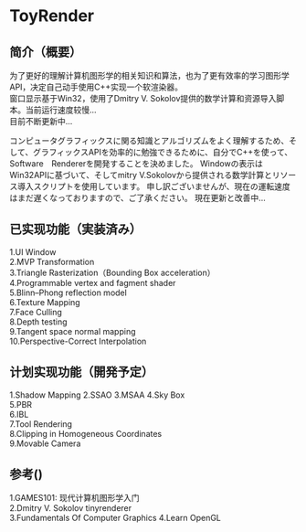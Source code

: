 # ToyRender

## 简介（概要）  
为了更好的理解计算机图形学的相关知识和算法，也为了更有效率的学习图形学API，决定自己动手使用C++实现一个软渲染器。  
窗口显示基于Win32，使用了Dmitry V. Sokolov提供的数学计算和资源导入脚本。当前运行速度较慢...  
目前不断更新中...

コンピュータグラフィックスに関る知識とアルゴリズムをよく理解するため、そして、グラフィックスAPIを効率的に勉強できるために、自分でC++を使って、Software　Rendererを開発することを決めました。
Windowの表示はWin32APIに基づいて、そしてmitry V.Sokolovから提供される数学計算とリソース導入スクリプトを使用しています。
申し訳ございませんが、現在の運転速度はまだ遅くなっておりますので、ご了承ください。
現在更新と改善中…

## 已实现功能（実装済み）
1.UI Window  
2.MVP Transformation  
3.Triangle Rasterization（Bounding Box acceleration）  
4.Programmable vertex and fagment shader  
5.Blinn–Phong reflection model  
6.Texture Mapping  
7.Face Culling  
8.Depth testing   
9.Tangent space normal mapping  
10.Perspective-Correct Interpolation  

## 计划实现功能（開発予定）
1.Shadow Mapping
2.SSAO
3.MSAA
4.Sky Box  
5.PBR  
6.IBL  
7.Tool Rendering  
8.Clipping in Homogeneous Coordinates  
9.Movable Camera  

## 参考()
1.GAMES101: 现代计算机图形学入门  
2.Dmitry V. Sokolov tinyrenderer  
3.Fundamentals Of Computer Graphics 
4.Learn OpenGL  
